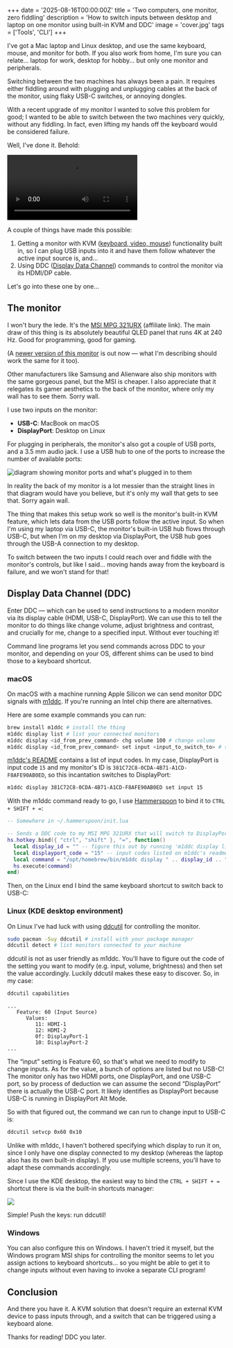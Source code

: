 +++
date = '2025-08-16T00:00:00Z'
title = 'Two computers, one monitor, zero fiddling'
description = 'How to switch inputs between desktop and laptop on one monitor using built-in KVM and DDC'
image = 'cover.jpg'
tags = ['Tools', 'CLI']
+++

I've got a Mac laptop and Linux desktop, and use the same keyboard, mouse, and monitor for both. If you also work from home, I'm sure you can relate... laptop for work, desktop for hobby... but only one monitor and peripherals.

Switching between the two machines has always been a pain. It requires either fiddling around with plugging and unplugging cables at the back of the monitor, using flaky USB-C switches, or annoying dongles.

With a recent upgrade of my monitor I wanted to solve this problem for good; I wanted to be able to switch between the two machines very quickly, without any fiddling. In fact, even lifting my hands off the keyboard would be considered failure.

Well, I've done it. Behold:

<video alt="video demonstrating switching between inputs using a keyboard shortcut" controls="yes">
  <source src="demo.mp4" type="video/mp4">
  Your browser does not support the video tag.
</video>

A couple of things have made this possible:

1. Getting a monitor with KVM ([keyboard, video, mouse](https://en.wikipedia.org/wiki/KVM_switch)) functionality built in, so I can plug USB inputs into it and have them follow whatever the active input source is, and...
2. Using DDC ([Display Data Channel](https://en.wikipedia.org/wiki/Display_Data_Channel)) commands to control the monitor via its HDMI/DP cable.

Let's go into these one by one...

## The monitor

I won't bury the lede. It's the [MSI MPG 321URX](https://amzn.to/4fLX7yj) (affiliate link). The main draw of this thing is its absolutely beautiful QLED panel that runs 4K at 240 Hz. Good for programming, good for gaming.

(A [newer version of this monitor](https://amzn.to/4lvLNaF) is out now — what I'm describing should work the same for it too).

Other manufacturers like Samsung and Alienware also ship monitors with the same gorgeous panel, but the MSI is cheaper. I also appreciate that it relegates its gamer aesthetics to the back of the monitor, where only my wall has to see them. Sorry wall.

I use two inputs on the monitor:

- **USB-C**: MacBook on macOS
- **DisplayPort**: Desktop on Linux

For plugging in peripherals, the monitor's also got a couple of USB ports, and a 3.5 mm audio jack. I use a USB hub to one of the ports to increase the number of available ports:

<img alt="diagram showing monitor ports and what's plugged in to them" src="diagram.svg" class="ap-post-img" />

In reality the back of my monitor is a lot messier than the straight lines in that diagram would have you believe, but it's only my wall that gets to see that. Sorry again wall.

The thing that makes this setup work so well is the monitor's built-in KVM feature, which lets data from the USB ports follow the active input. So when I'm using my laptop via USB-C, the monitor's built-in USB hub flows through USB-C, but when I'm on my desktop via DisplayPort, the USB hub goes through the USB-A connection to my desktop.

To switch between the two inputs I could reach over and fiddle with the monitor's controls, but like I said... moving hands away from the keyboard is failure, and we won't stand for that!

## Display Data Channel (DDC)

Enter DDC — which can be used to send instructions to a modern monitor via its display cable (HDMI, USB-C, DisplayPort). We can use this to tell the monitor to do things like change volume, adjust brightness and contrast, and crucially for me, change to a specified input. Without ever touching it!

Command line programs let you send commands across DDC to your monitor, and depending on your OS, different shims can be used to bind those to a keyboard shortcut.

### macOS

On macOS with a machine running Apple Silicon we can send monitor DDC signals with [m1ddc](https://github.com/waydabber/m1ddc). If you're running an Intel chip there are alternatives.

Here are some example commands you can run:

```sh
brew install m1ddc # install the thing
m1ddc display list # list your connected monitors
m1ddc display <id_from_prev_command> chg volume 100 # change volume
m1ddc display <id_from_prev_command> set input <input_to_switch_to> # switch inputs
```

[m1ddc's README](https://github.com/waydabber/m1ddc) contains a list of input codes. In my case, DisplayPort is input code `15` and my monitor's ID is `381C72C8-0CDA-4B71-A1CD-F8AFE90AB0ED`, so this incantation switches to DisplayPort:

```sh
m1ddc display 381C72C8-0CDA-4B71-A1CD-F8AFE90AB0ED set input 15
```

With the m1ddc command ready to go, I use [Hammerspoon](https://www.hammerspoon.org/) to bind it to `CTRL + SHIFT + =`:

```lua
-- Somewhere in ~/.hammerspoon/init.lua

-- Sends a DDC code to my MSI MPG 321URX that will switch to DisplayPort input.
hs.hotkey.bind({ "ctrl", "shift" }, "=", function()
  local display_id = "" -- figure this out by running 'm1ddc display list'
  local displayport_code = "15" -- input codes listed on m1ddc's readme
  local command = "/opt/homebrew/bin/m1ddc display " .. display_id .. " set input " .. displayport_code
  hs.execute(command)
end)
```

Then, on the Linux end I bind the same keyboard shortcut to switch back to USB-C:

### Linux (KDE desktop environment)

On Linux I've had luck with using [ddcutil](https://www.ddcutil.com/) for controlling the monitor.

```sh
sudo pacman -Suy ddcutil # install with your package manager
ddcutil detect # list monitors connected to your machine
```

ddcutil is not as user friendly as m1ddc. You'll have to figure out the code of the setting you want to modify (e.g. input, volume, brightness) and then set the value accordingly. Luckily ddcutil makes these easy to discover. So, in my case:

```sh
ddcutil capabilities
```

```text
...
   Feature: 60 (Input Source)
      Values:
         11: HDMI-1
         12: HDMI-2
         0f: DisplayPort-1
         10: DisplayPort-2
...
```

The “input” setting is Feature 60, so that's what we need to modify to change inputs. As for the value, a bunch of options are listed but no USB-C! The monitor only has two HDMI ports, one DisplayPort, and one USB-C port, so by process of deduction we can assume the second “DisplayPort” there is actually the USB-C port. It likely identifies as DisplayPort because USB-C is running in DisplayPort Alt Mode.

So with that figured out, the command we can run to change input to USB-C is:

```sh
ddcutil setvcp 0x60 0x10
```

Unlike with m1ddc, I haven't bothered specifying which display to run it on, since I only have one display connected to my desktop (whereas the laptop also has its own built-in display). If you use multiple screens, you'll have to adapt these commands accordingly.

Since I use the KDE desktop, the easiest way to bind the `CTRL + SHIFT + =` shortcut there is via the built-in shortcuts manager:

<img class="ap-post-img" src="kde-screenshot.png" />

Simple! Push the keys: run ddcutil!

### Windows

You can also configure this on Windows. I haven't tried it myself, but the Windows program MSI ships for controlling the monitor seems to let you assign actions to keyboard shortcuts... so you might be able to get it to change inputs without even having to invoke a separate CLI program!

## Conclusion

And there you have it. A KVM solution that doesn't require an external KVM device to pass inputs through, and a switch that can be triggered using a keyboard alone.

Thanks for reading! DDC you later.
